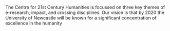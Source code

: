 The Centre for 21st Century Humanities is focussed on three key themes of e-research, impact, and crossing disciplines. 
Our vision is that by 2020 the University of Newcastle will be known for a significant concentration of excellence in the humanity